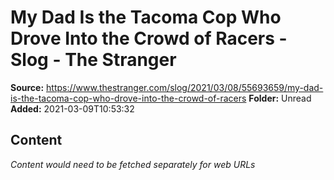 # My Dad Is the Tacoma Cop Who Drove Into the Crowd of Racers - Slog - The Stranger

**Source:** https://www.thestranger.com/slog/2021/03/08/55693659/my-dad-is-the-tacoma-cop-who-drove-into-the-crowd-of-racers
**Folder:** Unread
**Added:** 2021-03-09T10:53:32




## Content
*Content would need to be fetched separately for web URLs*
